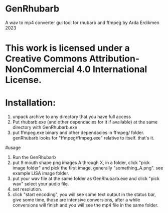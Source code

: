 # GenRhubarb
A  wav to mp4 converter gui tool for rhubarb and ffmpeg
by Arda Erdikmen 2023

# This work is licensed under a Creative Commons Attribution-NonCommercial 4.0 International License.

# Installation:
1. unpack archive to any directory that you have full access
2. Put rhubarb.exe (and other dependacies for it if available) at the same directory with GenRhubarb.exe
3. put ffmpeg.exe binary and other dependacies in ffmpeg/ folder. genRhubarb looks for "ffmpeg/ffmpeg.exe" relative to itself.
that's it.

#usage
1. Run the GenRhubarb
2. put 9 mouth shape png images A through X, in a folder, click "pick image folder" and pick the first image, generally "something_A.png". see example LISA image folder. 
3. put your wav file at the same folder as GenRhubarb.exe and click "pick wav" select your audio file.
4. set resolution.
5. click "start encoding",  you will see some text output in the status bar, give some time, those are intensive conversions, after a while conversions will finish and you will see the mp4 file in the same folder.


    

